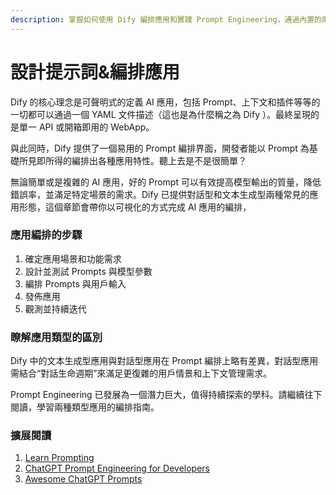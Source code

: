 ```yaml
---
description: 掌握如何使用 Dify 編排應用和實踐 Prompt Engineering，通過內置的兩種應用類型，搭建出高價值的 AI 應用。
---
```


# 設計提示詞&編排應用

Dify 的核心理念是可聲明式的定義 AI 應用，包括 Prompt、上下文和插件等等的一切都可以通過一個 YAML 文件描述（這也是為什麼稱之為 Dify ）。最終呈現的是單一 API 或開箱即用的 WebApp。

與此同時，Dify 提供了一個易用的 Prompt 編排界面，開發者能以 Prompt 為基礎所見即所得的編排出各種應用特性。聽上去是不是很簡單？

無論簡單或是複雜的 AI 應用，好的 Prompt 可以有效提高模型輸出的質量，降低錯誤率，並滿足特定場景的需求。Dify 已提供對話型和文本生成型兩種常見的應用形態，這個章節會帶你以可視化的方式完成 AI 應用的編排，

### 應用編排的步驟

1. 確定應用場景和功能需求
2. 設計並測試 Prompts 與模型參數
3. 編排 Prompts 與用戶輸入
4. 發佈應用
5. 觀測並持續迭代

### 瞭解應用類型的區別

Dify 中的文本生成型應用與對話型應用在 Prompt 編排上略有差異，對話型應用需結合“對話生命週期”來滿足更復雜的用戶情景和上下文管理需求。

Prompt Engineering 已發展為一個潛力巨大，值得持續探索的學科。請繼續往下閱讀，學習兩種類型應用的編排指南。

### 擴展閱讀

1. [Learn Prompting](https://learnprompting.org/zh-Hans/)
2. [ChatGPT Prompt Engineering for Developers](https://www.deeplearning.ai/short-courses/chatgpt-prompt-engineering-for-developers/)
3. [Awesome ChatGPT Prompts](https://github.com/f/awesome-chatgpt-prompts)

